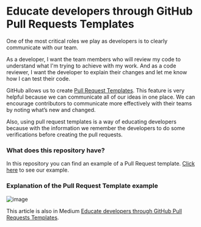 # Educate developers through GitHub Pull Requests Templates

One of the most critical roles we play as developers is to clearly communicate with our team.

As a developer, I want the team members who will review my code to understand what I'm trying to achieve with my work. And as a code reviewer, I want the developer to explain their changes and let me know how I can test their code.

GitHub allows us to create [Pull Request Templates](https://docs.github.com/en/communities/using-templates-to-encourage-useful-issues-and-pull-requests/creating-a-pull-request-template-for-your-repository). This feature is very helpful because we can communicate all of our ideas in one place. We can encourage contributors to communicate more effectively with their teams by noting what’s new and changed.

Also, using pull request templates is a way of educating developers because with the information we remember the developers to do some verifications before creating the pull requests.

### What does this repository have?

In this repository you can find an example of a Pull Request template. [Click here](https://github.com/danioropeza/github-pull-request-templates/blob/develop/.github/pull_request_template.md) to see our example.

### Explanation of the Pull Request Template example

![image](https://user-images.githubusercontent.com/33135078/205185353-fa6efb3d-666a-498e-91c3-50ea3016db51.png)


This article is also in Medium [Educate developers through GitHub Pull Requests Templates](https://medium.com/@danioropezasoria/educate-developers-through-github-pull-requests-templates-41b7c64287f7).
